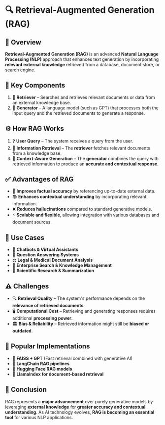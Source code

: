 # 🔍 Retrieval-Augmented Generation (RAG)

## 📝 Overview
**Retrieval-Augmented Generation (RAG)** is an advanced **Natural Language Processing (NLP)** approach that enhances text generation by incorporating **relevant external knowledge** retrieved from a database, document store, or search engine.

## 🔑 Key Components
1. 📖 **Retriever** – Searches and retrieves relevant documents or data from an external knowledge base.
2. 🤖 **Generator** – A language model (such as GPT) that processes both the input query and the retrieved documents to generate a response.

## ⚙️ How RAG Works
1. ❓ **User Query** – The system receives a query from the user.
2. 🔎 **Information Retrieval** – The **retriever** fetches relevant documents from a knowledge base.
3. 🧠 **Context-Aware Generation** – The **generator** combines the query with retrieved information to produce an **accurate and contextual response**.

## ✅ Advantages of RAG
- 🎯 **Improves factual accuracy** by referencing up-to-date external data.
- 📚 **Enhances contextual understanding** by incorporating relevant information.
- ❌ **Reduces hallucinations** compared to standard generative models.
- ⚡ **Scalable and flexible**, allowing integration with various databases and document sources.

## 🚀 Use Cases
- 💬 **Chatbots & Virtual Assistants**
- 📖 **Question Answering Systems**
- ⚖️ **Legal & Medical Document Analysis**
- 🔎 **Enterprise Search & Knowledge Management**
- 🔬 **Scientific Research & Summarization**

## ⚠️ Challenges
- 🔍 **Retrieval Quality** – The system's performance depends on the **relevance of retrieved documents**.
- 🖥️ **Computational Cost** – Retrieving and generating responses requires additional **processing power**.
- 🏛️ **Bias & Reliability** – Retrieved information might still be **biased or outdated**.

## 🔧 Popular Implementations
- 🚀 **FAISS + GPT** (Fast retrieval combined with generative AI)
- 🔗 **LangChain RAG pipelines**
- 🤗 **Hugging Face RAG models**
- 📂 **LlamaIndex for document-based retrieval**

## 🏁 Conclusion
RAG represents a **major advancement** over purely generative models by leveraging **external knowledge** for **greater accuracy and contextual understanding**. As AI technology evolves, **RAG is becoming an essential tool** for various NLP applications.
